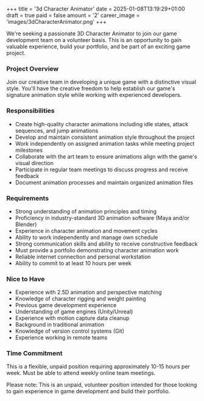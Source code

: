 ﻿+++
title = '3d Character Animator'
date = 2025-01-08T13:19:29+01:00
draft = true
paid = false
amount = '2'
career_image = 'images/3dCharacterAnimator.png'
+++

We're seeking a passionate 3D Character Animator to join our game development team on a volunteer basis. This is an opportunity to gain valuable experience, build your portfolio, and be part of an exciting game project.

### Project Overview
Join our creative team in developing a unique game with a distinctive visual style. You'll have the creative freedom to help establish our game's signature animation style while working with experienced developers.

### Responsibilities
- Create high-quality character animations including idle states, attack sequences, and jump animations
- Develop and maintain consistent animation style throughout the project
- Work independently on assigned animation tasks while meeting project milestones
- Collaborate with the art team to ensure animations align with the game's visual direction
- Participate in regular team meetings to discuss progress and receive feedback
- Document animation processes and maintain organized animation files

### Requirements
- Strong understanding of animation principles and timing
- Proficiency in industry-standard 3D animation software (Maya and/or Blender)
- Experience in character animation and movement cycles
- Ability to work independently and manage own schedule
- Strong communication skills and ability to receive constructive feedback
- Must provide a portfolio demonstrating character animation work
- Reliable internet connection and personal workstation
- Ability to commit to at least 10 hours per week

### Nice to Have
- Experience with 2.5D animation and perspective matching
- Knowledge of character rigging and weight painting
- Previous game development experience
- Understanding of game engines (Unity/Unreal)
- Experience with motion capture data cleanup
- Background in traditional animation
- Knowledge of version control systems (Git)
- Experience working in remote teams

### Time Commitment
This is a flexible, unpaid position requiring approximately 10-15 hours per week. Must be able to attend weekly online team meetings.

Please note: This is an unpaid, volunteer position intended for those looking to gain experience in game development and build their portfolio.